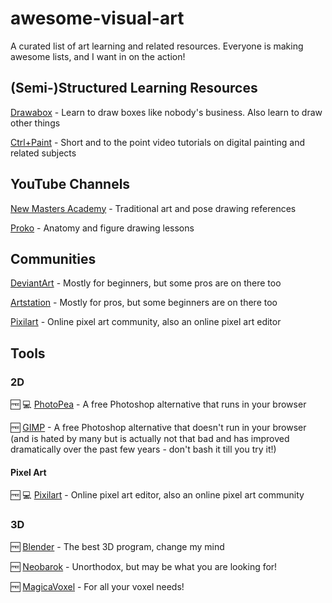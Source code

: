 # awesome-visual-art
A curated list of art learning and related resources. Everyone is making awesome lists, and I want in on the action!

## (Semi-)Structured Learning Resources

[Drawabox](https://drawabox.com/ "A free, exercise based approach to learning the fundamentals of drawing") - Learn to draw boxes like nobody's business. Also learn to draw other things

[Ctrl+Paint](https://www.ctrlpaint.com/) - Short and to the point video tutorials on digital painting and related subjects

## YouTube Channels

[New Masters Academy](https://www.youtube.com/user/NewMastersAcademy) - Traditional art and pose drawing references

[Proko](https://www.youtube.com/user/ProkoTV) - Anatomy and figure drawing lessons

## Communities

[DeviantArt](https://www.deviantart.com/) - Mostly for beginners, but some pros are on there too

[Artstation](https://www.artstation.com/) - Mostly for pros, but some beginners are on there too

[Pixilart](https://www.pixilart.com/) - Online pixel art community, also an online pixel art editor

## Tools
### 2D

:free: :computer: [PhotoPea](https://www.photopea.com/) - A free Photoshop alternative that runs in your browser

:free: [GIMP](https://www.gimp.org/) - A free Photoshop alternative that doesn't run in your browser (and is hated by many but is actually not that bad and has improved dramatically over the past few years - don't bash it till you try it!)

#### Pixel Art

:free: :computer: [Pixilart](https://www.pixilart.com/) - Online pixel art editor, also an online pixel art community 

### 3D

:free: [Blender](https://www.blender.org/) - The best 3D program, change my mind

:free: [Neobarok](http://neobarok.com/) - Unorthodox, but may be what you are looking for!

:free: [MagicaVoxel](http://ephtracy.github.io/) - For all your voxel needs!
